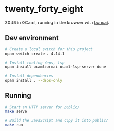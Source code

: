 # twenty_forty_eight
2048 in OCaml, running in the browser with [bonsai](https://github.com/janestreet/bonsai).

## Dev environment
```sh
# Create a local switch for this project
opam switch create . 4.14.1

# Install tooling deps, lsp
opam install ocamlformat ocaml-lsp-server dune

# Install dependencies
opam install . --deps-only
```

## Running
```sh
# Start an HTTP server for public/
make serve

# Build the JavaScript and copy it into public/
make run
```